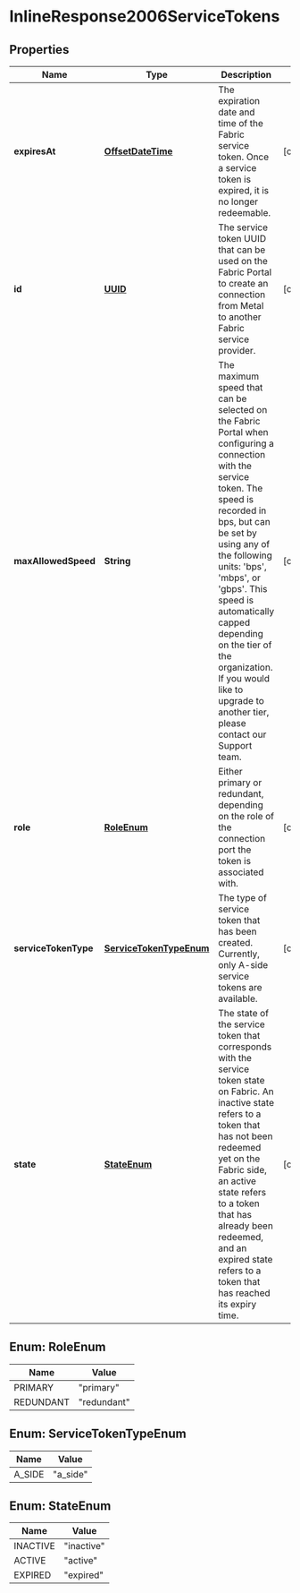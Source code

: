 
# InlineResponse2006ServiceTokens

## Properties
Name | Type | Description | Notes
------------ | ------------- | ------------- | -------------
**expiresAt** | [**OffsetDateTime**](OffsetDateTime.md) | The expiration date and time of the Fabric service token. Once a service token is expired, it is no longer redeemable. |  [optional]
**id** | [**UUID**](UUID.md) | The service token UUID that can be used on the Fabric Portal to create an connection from Metal to another Fabric service provider. |  [optional]
**maxAllowedSpeed** | **String** | The maximum speed that can be selected on the Fabric Portal when configuring a connection with the service token. The speed is recorded in bps, but can be set by using any of the following units: &#39;bps&#39;, &#39;mbps&#39;, or &#39;gbps&#39;. This speed is automatically capped depending on the tier of the organization. If you would like to upgrade to another tier, please contact our Support team. |  [optional]
**role** | [**RoleEnum**](#RoleEnum) | Either primary or redundant, depending on the role of the connection port the token is associated with. |  [optional]
**serviceTokenType** | [**ServiceTokenTypeEnum**](#ServiceTokenTypeEnum) | The type of service token that has been created. Currently, only A-side service tokens are available. |  [optional]
**state** | [**StateEnum**](#StateEnum) | The state of the service token that corresponds with the service token state on Fabric. An inactive state refers to a token that has not been redeemed yet on the Fabric side, an active state refers to a token that has already been redeemed, and an expired state refers to a token that has reached its expiry time. |  [optional]


<a name="RoleEnum"></a>
## Enum: RoleEnum
Name | Value
---- | -----
PRIMARY | &quot;primary&quot;
REDUNDANT | &quot;redundant&quot;


<a name="ServiceTokenTypeEnum"></a>
## Enum: ServiceTokenTypeEnum
Name | Value
---- | -----
A_SIDE | &quot;a_side&quot;


<a name="StateEnum"></a>
## Enum: StateEnum
Name | Value
---- | -----
INACTIVE | &quot;inactive&quot;
ACTIVE | &quot;active&quot;
EXPIRED | &quot;expired&quot;



